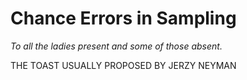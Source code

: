 # Chance Errors in Sampling

_To all the ladies present and some of those absent._

THE TOAST USUALLY PROPOSED BY JERZY NEYMAN
